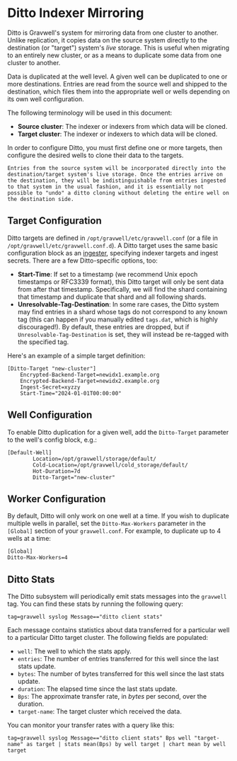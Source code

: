 # Ditto Indexer Mirroring

Ditto is Gravwell's system for mirroring data from one cluster to another. Unlike replication, it copies data on the source system directly to the destination (or "target") system's *live* storage. This is useful when migrating to an entirely new cluster, or as a means to duplicate some data from one cluster to another.

Data is duplicated at the well level. A given well can be duplicated to one or more destinations. Entries are read from the source well and shipped to the destination, which files them into the appropriate well or wells depending on its own well configuration.

The following terminology will be used in this document:

* **Source cluster**: The indexer or indexers from which data will be cloned.
* **Target cluster**: The indexer or indexers to which data will be cloned.

In order to configure Ditto, you must first define one or more targets, then configure the desired wells to clone their data to the targets.

```{warning}
Entries from the source system will be incorporated directly into the destination/target system's live storage. Once the entries arrive on the destination, they will be indistinguishable from entries ingested to that system in the usual fashion, and it is essentially not possible to "undo" a ditto cloning without deleting the entire well on the destination side.
```

## Target Configuration

Ditto targets are defined in `/opt/gravwell/etc/gravwell.conf` (or a file in `/opt/gravwell/etc/gravwell.conf.d`). A Ditto target uses the same basic configuration block as an [ingester](ingesters_global_configuration_parameters), specifying indexer targets and ingest secrets. There are a few Ditto-specific options, too:

* **Start-Time**: If set to a timestamp (we recommend Unix epoch timestamps or RFC3339 format), this Ditto target will only be sent data from after that timestamp. Specifically, we will find the shard containing that timestamp and duplicate that shard and all following shards.
* **Unresolvable-Tag-Destination**: In some rare cases, the Ditto system may find entries in a shard whose tags do not correspond to any known tag (this can happen if you manually edited `tags.dat`, which is highly discouraged!). By default, these entries are dropped, but if `Unresolvable-Tag-Destination` is set, they will instead be re-tagged with the specified tag.

Here's an example of a simple target definition:

```
[Ditto-Target "new-cluster"]
	Encrypted-Backend-Target=newidx1.example.org
	Encrypted-Backend-Target=newidx2.example.org
	Ingest-Secret=xyzzy
	Start-Time="2024-01-01T00:00:00"
```

## Well Configuration

To enable Ditto duplication for a given well, add the `Ditto-Target` parameter to the well's config block, e.g.:

```
[Default-Well]
        Location=/opt/gravwell/storage/default/
        Cold-Location=/opt/gravwell/cold_storage/default/
        Hot-Duration=7d
        Ditto-Target="new-cluster"
```

## Worker Configuration

By default, Ditto will only work on one well at a time. If you wish to duplicate multiple wells in parallel, set the `Ditto-Max-Workers` parameter in the `[Global]` section of your `gravwell.conf`. For example, to duplicate up to 4 wells at a time:

```
[Global]
Ditto-Max-Workers=4
```

## Ditto Stats

The Ditto subsystem will periodically emit stats messages into the `gravwell` tag. You can find these stats by running the following query:

```
tag=gravwell syslog Message=="ditto client stats"
```

Each message contains statistics about data transferred for a particular well to a particular Ditto target cluster. The following fields are populated:

* `well`: The well to which the stats apply.
* `entries`: The number of entries transferred for this well since the last stats update.
* `bytes`: The number of bytes transferred for this well since the last stats update.
* `duration`: The elapsed time since the last stats update.
* `Bps`: The approximate transfer rate, in *bytes* per second, over the duration.
* `target-name`: The target cluster which received the data.

You can monitor your transfer rates with a query like this:

```
tag=gravwell syslog Message=="ditto client stats" Bps well "target-name" as target | stats mean(Bps) by well target | chart mean by well target
```
